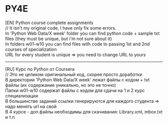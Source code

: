 # PY4E
[EN]
Python course complete assignments <br>
// It isn't my original code, I have only fix some errors.
<br>
 In 'Python Web Data/X week' folder you can find python code + sample txt files (they must be unique, but i'm not sure about it)
<br>
 In folders w01-w10 you can find files with code to passing 1st and 2nd courses of specialization
<br>
 URL for every student is unique => you need to change URL to yours
<br>
<hr>
[RU]
Курс по Python от Coursera<br>
 // Это не целиком оригинальный код, скорее просто доработки
<br>
В директории 'Python Web Data/X week' лежат файлы с кодом + txt файлы (их содержание уникально, но это не точно)
<br>
Папки w01-w10 содержат файлы с кодом для сдачи на 1 и 2 курс специализации
<br>
В большинстве заданий ссылки генерируются для каждого студента => надо менять url на свой
<br>
В 4 курсе - доп.файлы необходимы для скачивания: Library.xml, mbox.txt и т.п
